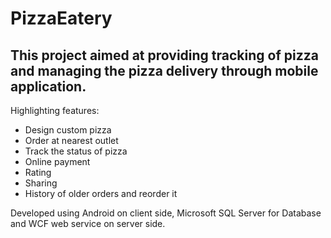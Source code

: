 # PizzaEatery

## This project aimed at providing tracking of pizza and managing the pizza delivery through mobile application.

Highlighting features:

- Design custom pizza
- Order at nearest outlet
- Track the status of pizza
- Online payment
- Rating
- Sharing
- History of older orders and reorder it

Developed using Android on client side, Microsoft SQL Server for Database and WCF web service on server side.

